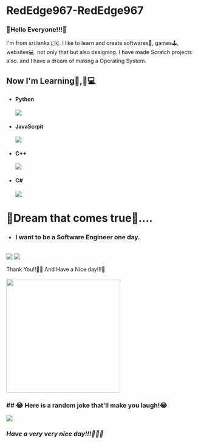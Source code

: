 # RedEdge967-RedEdge967

<h3>🌈Hello Everyone!!!🌈</h3>

I'm from sri lanka🇱🇰. I like to learn and create softwares📲, games🕹️, websites💻.
not only that but also designing. I have made Scratch projects also.
and I have a dream of making a Operating System.

<h2>Now I'm Learning👨,🏻‍💻</h2>
<ul>
  <h4><li>Python</h4> <img src="https://img.shields.io/badge/Python-FFD43B?style=for-the-badge&logo=python&logoColor=darkgreen" /></li>
  <h4><li>JavaScrpit</h4> <img src="https://img.shields.io/badge/JavaScript-323330?style=for-the-badge&logo=javascript&logoColor=F7DF1E" /></li>
  <h4><li>C++</h4> <img src="https://img.shields.io/badge/C%2B%2B-00599C?style=for-the-badge&logo=c%2B%2B&logoColor=white" /></li>
  <h4><li>C#</h4> <IMG SRC="https://img.shields.io/badge/C%23-239120?style=for-the-badge&logo=c-sharp&logoColor=white" /></li>
</ul>
<h1>🌠Dream that comes true🌠....</h1>
<ul>
  <h3><li>I want to be a Software Engineer one day.</li></h3>
</ul>
<br>
<IMG SRC="https://github-readme-stats.vercel.app/api?username=RedEdge967&show_icons=true&theme=tokyonight" />
<IMG SRC="https://github-readme-stats.vercel.app/api/top-langs/?username=RedEdge967&layout=compact&theme=tokyonight" />

Thank You!!👋🏻 And Have a Nice day!!!🤝<br><br>
<img src="https://user-images.githubusercontent.com/91379432/136691707-1acaf306-b958-4a6f-91ca-e8c1728b270a.gif" width="300" height="300"><br>
<h3>## 😂 Here is a random joke that'll make you laugh!😂</h3>
<IMG SRC="https://readme-jokes.vercel.app/api">
  <h3><b><i>Have a very very nice day!!!🌈🌠👋</b></i></h3>
